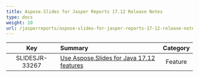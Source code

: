 ```yaml
---
title: Aspose.Slides for Jasper Reports 17.12 Release Notes
type: docs
weight: 10
url: /jasperreports/aspose-slides-for-jasper-reports-17-12-release-notes/
---
```


|**Key** |**Summary** |**Category** |
| :-: | :- | :-: |
|SLIDESJR-33267|[Use Aspose.Slides for Java 17.12 features](https://docs.aspose.com/display/slidesjava/Aspose.Slides+for+Java+17.12+Release+Notes)|Feature|

